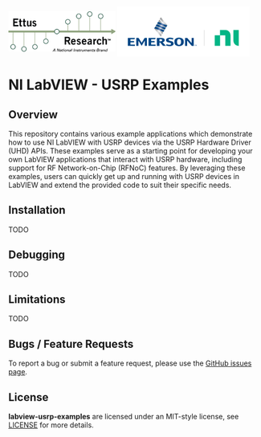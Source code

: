 <img src="./assets/ettus_logo.png" alt="Ettus Logo" height="80" style="vertical-align:middle" > <img src="./assets/emr_ni_logo.png" alt="EMR NI Logo" height="100" style="vertical-align:middle">

# NI LabVIEW - USRP Examples

## Overview

This repository contains various example applications which demonstrate how to 
use NI LabVIEW with USRP devices via the USRP Hardware Driver (UHD) APIs. These
examples serve as a starting point for developing your own LabVIEW applications
that interact with USRP hardware, including support for RF Network-on-Chip (RFNoC)
features. By leveraging these examples, users can quickly get up and running with 
USRP devices in LabVIEW and extend the provided code to suit their specific needs.

## Installation

TODO

## Debugging

TODO

## Limitations

TODO

## Bugs / Feature Requests

To report a bug or submit a feature request, please use the
[GitHub issues page](https://github.com/ni/labview-usrp-examples/issues).

## License

**labview-usrp-examples** are licensed under an MIT-style license, see
[LICENSE](https://github.com/ni/labview-usrp-examples/blob/main/LICENSE) for more details.